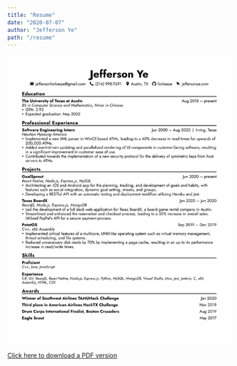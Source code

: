 ```yaml
---
title: "Resume"
date: "2020-07-07"
author: "Jefferson Ye"
path: "/resume"
---
```


![Resume](../images/JeffersonYeAug2020.png "Resume")

[Click here to download a PDF version](https://drive.google.com/uc?export=download&id=1ojDROhJw8jJijW_VmKNNUEi_SwjRmB1f)